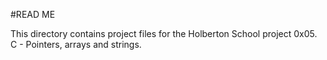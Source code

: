 #READ ME

This directory contains project files for the Holberton School project 0x05. C - Pointers, arrays and strings.
